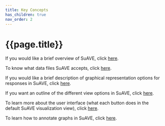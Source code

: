 ```yaml
---
title: Key Concepts
has_children: true
nav_order: 2
---
```


# {{page.title}}

If you would like a brief overview of SuAVE, click [here](https://suave-ucsd.github.io/SuAVE-Documentation/suave_surveys.html).

To know what data files SuAVE accepts, click [here](https://suave-ucsd.github.io/SuAVE-Documentation/survey_data_files_sources.html).

If you would like a brief description of graphical representation options for responses in SuAVE, click [here](https://suave-ucsd.github.io/SuAVE-Documentation/graphic_representation_survey.html).

If you want an outline of the different view options in SuAVE, click [here](https://suave-ucsd.github.io/SuAVE-Documentation/data_views.html).

To learn more about the user interface (what each button does in the default SuAVE visualization view), click [here](https://suave-ucsd.github.io/SuAVE-Documentation/ui_components.html).

To learn how to annotate graphs in SuAVE, click [here](https://suave-ucsd.github.io/SuAVE-Documentation/annotations.html).

